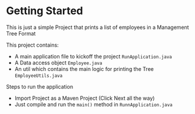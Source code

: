 # Getting Started

This is just a simple Project that prints a list of employees in a Management Tree Format

This project contains:

* A main application file to kickoff the project `RunApplication.java`
* A Data access object `Employee.java`
* An util which contains the main logic for printing the Tree `EmployeeUtils.java`


Steps to run the application
* Import Project as a Maven Project (Click Next all the way)
* Just compile and run the `main()` method in `RunnApplication.java`